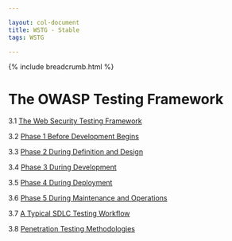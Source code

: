 ```yaml
---

layout: col-document
title: WSTG - Stable
tags: WSTG

---
```


{% include breadcrumb.html %}
# The OWASP Testing Framework

3.1 [The Web Security Testing Framework](0-The_Web_Security_Testing_Framework.md)

3.2 [Phase 1 Before Development Begins](0-The_Web_Security_Testing_Framework.md#phase-1-before-development-begins)

3.3 [Phase 2 During Definition and Design](0-The_Web_Security_Testing_Framework.md#phase-2-during-definition-and-design)

3.4 [Phase 3 During Development](0-The_Web_Security_Testing_Framework.md#phase-3-during-development)

3.5 [Phase 4 During Deployment](0-The_Web_Security_Testing_Framework.md#phase-4-during-deployment)

3.6 [Phase 5 During Maintenance and Operations](0-The_Web_Security_Testing_Framework.md#phase-5-during-maintenance-and-operations)

3.7 [A Typical SDLC Testing Workflow](0-The_Web_Security_Testing_Framework.md#a-typical-sdlc-testing-workflow)

3.8 [Penetration Testing Methodologies](1-Penetration_Testing_Methodologies.md)
